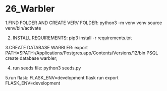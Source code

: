 # 26_Warbler

1.FIND FOLDER AND CREATE VERV FOLDER:
python3 -m venv venv
source venv/bin/activate

2. INSTALL REQUIREMENTS:
pip3 install -r requirements.txt

3.CREATE DATABASE WARBLER:
export PATH=$PATH:/Applications/Postgres.app/Contents/Versions/12/bin
PSQL
create database warbler;

4. run seeds file:
python3 seeds.py

5.run flask:
FLASK_ENV=development flask run
export FLASK_ENV=development

